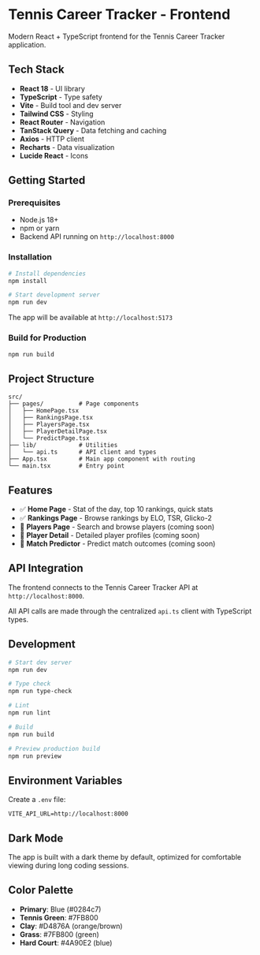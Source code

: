 # Tennis Career Tracker - Frontend

Modern React + TypeScript frontend for the Tennis Career Tracker application.

## Tech Stack

- **React 18** - UI library
- **TypeScript** - Type safety
- **Vite** - Build tool and dev server
- **Tailwind CSS** - Styling
- **React Router** - Navigation
- **TanStack Query** - Data fetching and caching
- **Axios** - HTTP client
- **Recharts** - Data visualization
- **Lucide React** - Icons

## Getting Started

### Prerequisites

- Node.js 18+ 
- npm or yarn
- Backend API running on `http://localhost:8000`

### Installation

```bash
# Install dependencies
npm install

# Start development server
npm run dev
```

The app will be available at `http://localhost:5173`

### Build for Production

```bash
npm run build
```

## Project Structure

```
src/
├── pages/          # Page components
│   ├── HomePage.tsx
│   ├── RankingsPage.tsx
│   ├── PlayersPage.tsx
│   ├── PlayerDetailPage.tsx
│   └── PredictPage.tsx
├── lib/            # Utilities
│   └── api.ts      # API client and types
├── App.tsx         # Main app component with routing
└── main.tsx        # Entry point
```

## Features

- ✅ **Home Page** - Stat of the day, top 10 rankings, quick stats
- ✅ **Rankings Page** - Browse rankings by ELO, TSR, Glicko-2
- 🚧 **Players Page** - Search and browse players (coming soon)
- 🚧 **Player Detail** - Detailed player profiles (coming soon)
- 🚧 **Match Predictor** - Predict match outcomes (coming soon)

## API Integration

The frontend connects to the Tennis Career Tracker API at `http://localhost:8000`.

All API calls are made through the centralized `api.ts` client with TypeScript types.

## Development

```bash
# Start dev server
npm run dev

# Type check
npm run type-check

# Lint
npm run lint

# Build
npm run build

# Preview production build
npm run preview
```

## Environment Variables

Create a `.env` file:

```env
VITE_API_URL=http://localhost:8000
```

## Dark Mode

The app is built with a dark theme by default, optimized for comfortable viewing during long coding sessions.

## Color Palette

- **Primary**: Blue (#0284c7)
- **Tennis Green**: #7FB800
- **Clay**: #D4876A (orange/brown)
- **Grass**: #7FB800 (green)
- **Hard Court**: #4A90E2 (blue)
